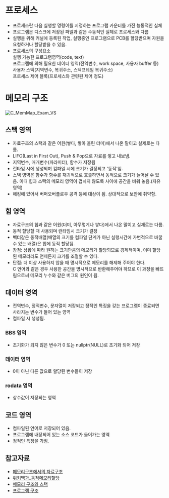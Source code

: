 # 프로세스
- 프로세스란 다음 실행할 명령어를 지정하는 프로그램 카운터를 가진 능동적인 실체
- 프로그램은 디스크에 저장된 파일과 같은 수동적인 실체로 프로세스와 다름
- 실행을 위해 커널에 등록된 작업, 실행중인 프로그램으로 PCB를 할당받으며 자원을 요청하거나 할당받을 수 있음.
- 프로세스의 구성요소  
    실행 가능한 프로그램영역(code, text)  
    프로그램에 의해 필요한 데이터 영역(전역변수, work space, 사용자 buffer 등)  
    사용자 스택(지역변수, 복귀주소, 스택프레임 복귀주소)  
    프로세스 제어 블록(프로세스와 관련된 제어 정도)  

# 메모리 구조
![C_MemMap_Exam_VS](https://user-images.githubusercontent.com/90097723/194815012-d0fae6b9-efae-4028-aa90-ed37e494a5c7.png)
## 스택 영역
- 자료구조의 스택과 같은 어원(쌓다, 쌓아 올린 더미)에서 나온 말이고 실제로는 다름.
- LIFO(Last in First Out), Push & Pop으로 자료를 쌓고 내보냄.
- 지역변수, 매개변수(파라미터), 함수가 저장됨
- 런타임 시에 생성되며 컴파일 시에 크기가 결정되고 '동적'임.
- 스택 영역은 함수가 함수를 재귀적으로 호출하면서 동적으로 크기가 늘어날 수 있음. 이때 힙과 스택의 메모리 영역이 겹치지 않도록 사이에 공간을 비워 놓음.(자유영역)
- 해킹에 있어서 버퍼오버플로우 공격 등에 대상이 됨. 상대적으로 보안에 취약함.

## 힙 영역
- 자료구조의 힙과 같은 어원(더미, 아무렇게나 쌓다)에서 나온 말이고 실제로는 다름.
- 동적 할당할 때 사용되며 런타임시 크기가 결정
- 벡터같은 동적배열(배열의 크기를 컴파일 단계가 아닌 실행시간에 가변적으로 바꿀 수 있는 배열)은 힙에 동적 할당됨.
- 장점: 상황에 따라 원하는 크기만큼의 메모리가 할당되므로 경제적이며, 이미 할당된 메모리라도 언제든지 크기를 조절할 수 있다.
- 단점: 더 이상 사용하지 않을 때 명시적으로 메모리를 해제해 주어야 한다.  
       C 언어와 같은 경우 사용한 공간을 명시적으로 반환해주어야 하므로 이 과정을 빠뜨림으로써 메모리 누수와 같은 버그의 원인이 됨.

## 데이터 영역
- 전역변수, 정적변수, 문자열이 저장되고 정적인 특징을 갖는 프로그램이 종료되면 사라지는 변수가 들어 있는 영역
- 컴파일 시 생성됨.
### BBS 영역
- 초기화가 되지 않은 변수가 0 또는 nullptr(NULL)로 초기화 되어 저장
### 데이터 영역
- 0이 아닌 다른 값으로 할당된 변수들이 저장
### rodata 영역
- 상수값이 저장되는 영역

## 코드 영역
- 컴파일된 언어로 저장되어 있음. 
- 프로그램에 내장되어 있는 소스 코드가 들어가는 영역
- 정적인 특징을 가짐.

## 참고자료
- [메모리구조에서의 자료구조](https://daeun28.github.io/%EC%BB%B4%ED%93%A8%ED%84%B0%EA%B3%B5%ED%95%99-%EC%8A%A4%ED%84%B0%EB%94%94/post17/)
- [위키백과_동적메모리할당](https://ko.wikipedia.org/wiki/%EB%8F%99%EC%A0%81_%EB%A9%94%EB%AA%A8%EB%A6%AC_%ED%95%A0%EB%8B%B9)
- [메모리 구조와 스택](https://youtu.be/TEgAB-QVnvA)
- [프로그램 구조](https://youtu.be/D9OT51ThyB8)
